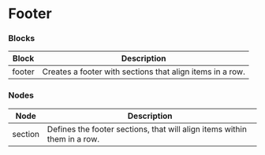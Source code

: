 # Footer

### Blocks

| Block          | Description                                               |
| -------------- | --------------------------------------------------------- |
| footer         | Creates a footer with sections that align items in a row. |

### Nodes

| Node     | Description                                                              |
| -------- | ------------------------------------------------------------------------ |
| section  | Defines the footer sections, that will align items within them in a row. |